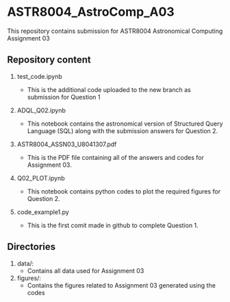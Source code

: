 # ASTR8004_AstroComp_A03
This repository contains submission for ASTR8004 Astronomical Computing Assignment 03

## Repository content

1.  test_code.ipynb
    - This is the additional code uploaded to the new branch as submission for Question 1

2.  ADQL_Q02.ipynb
    - This notebook contains the astronomical version of Structured Query Language (SQL) along with the submission answers for Question 2.

3.  ASTR8004_ASSN03_U8041307.pdf
    - This is the PDF file containing all of the answers and codes for Assignment 03.

4.  Q02_PLOT.ipynb
    - This notebook contains python codes to plot the required figures for Question 2.
5.  code_example1.py
    - This is the first comit made in github to complete Question 1.

## Directories

1.  data/:
    - Contains all data used for Assignment 03
2.  figures/:
    - Contains the figures related to Assignment 03 generated using the codes
